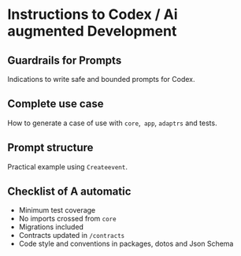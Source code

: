 # Instructions to Codex / Ai augmented Development

## Guardrails for Prompts
Indications to write safe and bounded prompts for Codex.

## Complete use case
How to generate a case of use with `core`,` app`, `adaptrs` and tests.

## Prompt structure
Practical example using `Createevent`.

## Checklist of A automatic
- Minimum test coverage
- No imports crossed from `core`
- Migrations included
- Contracts updated in `/contracts`
- Code style and conventions in packages, dotos and Json Schema